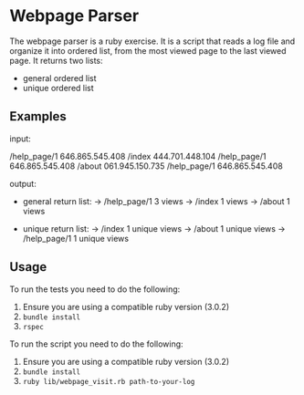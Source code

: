 Webpage Parser
==============

The webpage parser is a ruby exercise. It is a script that reads a log file and organize it into ordered list,
from the most viewed page to the last viewed page.
It returns two lists:
  - general ordered list
  - unique ordered list

Examples
--------

input:

/help_page/1 646.865.545.408
/index 444.701.448.104
/help_page/1 646.865.545.408
/about 061.945.150.735
/help_page/1 646.865.545.408

output:
- general return list:
-> /help_page/1 3 views
-> /index 1 views
-> /about 1 views

- unique return list:
-> /index 1 unique views
-> /about 1 unique views
-> /help_page/1 1 unique views

Usage
-----

To run the tests you need to do the following:

1. Ensure you are using a compatible ruby version (3.0.2)
2. `bundle install`
3. `rspec`

To run the script you need to do the following:

1. Ensure you are using a compatible ruby version (3.0.2)
2. `bundle install`
3. `ruby lib/webpage_visit.rb path-to-your-log`
